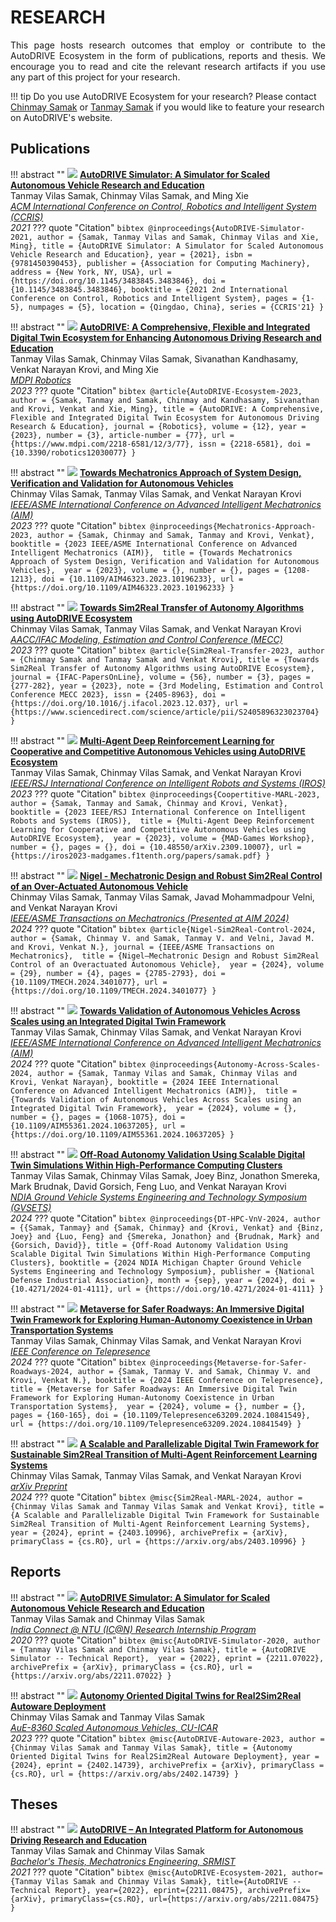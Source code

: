 # RESEARCH

<p align="justify">
This page hosts research outcomes that employ or contribute to the AutoDRIVE Ecosystem in the form of publications, reports and thesis. We encourage you to read and cite the relevant research artifacts if you use any part of this project for your research.
</p>

!!! tip
    Do you use AutoDRIVE Ecosystem for your research? Please contact [Chinmay Samak](mailto:csamak@clemson.edu) or [Tanmay Samak](mailto:tsamak@clemson.edu) if you would like to feature your research on AutoDRIVE's website.

## Publications

!!! abstract ""
    <a href="https://arxiv.org/abs/2103.10030"><img class="research-artifact" src="/../assets/images/research/AutoDRIVE Simulator - CCRIS 2021.png"></a>
    <a href="https://arxiv.org/abs/2103.10030">
    <b>AutoDRIVE Simulator: A Simulator for Scaled Autonomous Vehicle Research and Education</b>
    </a>
    <br/>
    Tanmay Vilas Samak, Chinmay Vilas Samak, and Ming Xie
    <br/>
    <a href="https://doi.org/10.1145/3483845.3483846">
    <i>ACM International Conference on Control, Robotics and Intelligent System (CCRIS)</i>
    </a>
    <br/>
    <i>2021</i>
    ??? quote "Citation"
        ```bibtex
        @inproceedings{AutoDRIVE-Simulator-2021,
        author = {Samak, Tanmay Vilas and Samak, Chinmay Vilas and Xie, Ming},
        title = {AutoDRIVE Simulator: A Simulator for Scaled Autonomous Vehicle Research and Education},
        year = {2021},
        isbn = {9781450390453},
        publisher = {Association for Computing Machinery},
        address = {New York, NY, USA},
        url = {https://doi.org/10.1145/3483845.3483846},
        doi = {10.1145/3483845.3483846},
        booktitle = {2021 2nd International Conference on Control, Robotics and Intelligent System},
        pages = {1-5},
        numpages = {5},
        location = {Qingdao, China},
        series = {CCRIS'21}
        }
        ```

!!! abstract ""
    <a href="https://arxiv.org/abs/2212.05241"><img class="research-artifact" src="/../assets/images/research/AutoDRIVE Ecosystem - MDPI Robotics.png"></a>
    <a href="https://arxiv.org/abs/2212.05241">
    <b>AutoDRIVE: A Comprehensive, Flexible and Integrated Digital Twin Ecosystem for Enhancing Autonomous Driving Research and Education</b>
    </a>
    <br/>
    Tanmay Vilas Samak, Chinmay Vilas Samak, Sivanathan Kandhasamy, Venkat Narayan Krovi, and Ming Xie
    <br/>
    <a href="https://doi.org/10.3390/robotics12030077">
    <i>MDPI Robotics</i>
    </a>
    <br/>
    <i>2023</i>
    ??? quote "Citation"
        ```bibtex
        @article{AutoDRIVE-Ecosystem-2023,
        author = {Samak, Tanmay and Samak, Chinmay and Kandhasamy, Sivanathan and Krovi, Venkat and Xie, Ming},
        title = {AutoDRIVE: A Comprehensive, Flexible and Integrated Digital Twin Ecosystem for Autonomous Driving Research & Education},
        journal = {Robotics},
        volume = {12},
        year = {2023},
        number = {3},
        article-number = {77},
        url = {https://www.mdpi.com/2218-6581/12/3/77},
        issn = {2218-6581},
        doi = {10.3390/robotics12030077}
        }
        ```

!!! abstract ""
    <a href="https://arxiv.org/abs/2301.13425"><img class="research-artifact" src="/../assets/images/research/Mechatronics Approach - AIM 2023.png"></a>
    <a href="https://arxiv.org/abs/2301.13425">
    <b>Towards Mechatronics Approach of System Design, Verification and Validation for Autonomous Vehicles</b>
    </a>
    <br/>
    Chinmay Vilas Samak, Tanmay Vilas Samak, and Venkat Narayan Krovi
    <br/>
    <a href="https://doi.org/10.1109/AIM46323.2023.10196233">
    <i>IEEE/ASME International Conference on Advanced Intelligent Mechatronics (AIM)</i>
    </a>
    <br/>
    <i>2023</i>
    ??? quote "Citation"
        ```bibtex
        @inproceedings{Mechatronics-Approach-2023,
        author = {Samak, Chinmay and Samak, Tanmay and Krovi, Venkat},
        booktitle = {2023 IEEE/ASME International Conference on Advanced Intelligent Mechatronics (AIM)}, 
        title = {Towards Mechatronics Approach of System Design, Verification and Validation for Autonomous Vehicles}, 
        year = {2023},
        volume = {},
        number = {},
        pages = {1208-1213},
        doi = {10.1109/AIM46323.2023.10196233},
        url = {https://doi.org/10.1109/AIM46323.2023.10196233}
        }
        ```

!!! abstract ""
    <a href="https://arxiv.org/abs/2307.13272"><img class="research-artifact" src="/../assets/images/research/Sim2Real Transfer - MECC 2023.png"></a>
    <a href="https://arxiv.org/abs/2307.13272">
    <b>Towards Sim2Real Transfer of Autonomy Algorithms using AutoDRIVE Ecosystem</b>
    </a>
    <br/>
    Chinmay Vilas Samak, Tanmay Vilas Samak, and Venkat Narayan Krovi
    <br/>
    <a href="https://doi.org/10.1016/j.ifacol.2023.12.037">
    <i>AACC/IFAC Modeling, Estimation and Control Conference (MECC)</i>
    </a>
    <br/>
    <i>2023</i>
    ??? quote "Citation"
        ```bibtex
        @article{Sim2Real-Transfer-2023,
        author = {Chinmay Samak and Tanmay Samak and Venkat Krovi},
        title = {Towards Sim2Real Transfer of Autonomy Algorithms using AutoDRIVE Ecosystem},
        journal = {IFAC-PapersOnLine},
        volume = {56},
        number = {3},
        pages = {277-282},
        year = {2023},
        note = {3rd Modeling, Estimation and Control Conference MECC 2023},
        issn = {2405-8963},
        doi = {https://doi.org/10.1016/j.ifacol.2023.12.037},
        url = {https://www.sciencedirect.com/science/article/pii/S2405896323023704}
        }
        ```

!!! abstract ""
    <a href="https://arxiv.org/abs/2309.10007"><img class="research-artifact" src="/../assets/images/research/Coopertitive MARL - IROS 2023.png"></a>
    <a href="https://arxiv.org/abs/2309.10007">
    <b>Multi-Agent Deep Reinforcement Learning for Cooperative and Competitive Autonomous Vehicles using AutoDRIVE Ecosystem</b>
    </a>
    <br/>
    Tanmay Vilas Samak, Chinmay Vilas Samak, and Venkat Narayan Krovi
    <br/>
    <a href="https://iros2023-madgames.f1tenth.org/papers/samak.pdf">
    <i>IEEE/RSJ International Conference on Intelligent Robots and Systems (IROS)</i>
    </a>
    <br/>
    <i>2023</i>
    ??? quote "Citation"
        ```bibtex
        @inproceedings{Coopertitive-MARL-2023,
        author = {Samak, Tanmay and Samak, Chinmay and Krovi, Venkat},
        booktitle = {2023 IEEE/RSJ International Conference on Intelligent Robots and Systems (IROS)}, 
        title = {Multi-Agent Deep Reinforcement Learning for Cooperative and Competitive Autonomous Vehicles using AutoDRIVE Ecosystem}, 
        year = {2023},
        volume = {MAD-Games Workshop},
        number = {},
        pages = {},
        doi = {10.48550/arXiv.2309.10007},
        url = {https://iros2023-madgames.f1tenth.org/papers/samak.pdf}
        }
        ```

!!! abstract ""
    <a href="https://arxiv.org/abs/2401.11542"><img class="research-artifact" src="/../assets/images/research/Nigel Sim2Real Control - IEEE TMECH.png"></a>
    <a href="https://arxiv.org/abs/2401.11542">
    <b>Nigel - Mechatronic Design and Robust Sim2Real Control of an Over-Actuated Autonomous Vehicle</b>
    </a>
    <br/>
    Chinmay Vilas Samak, Tanmay Vilas Samak, Javad Mohammadpour Velni, and Venkat Narayan Krovi
    <br/>
    <a href="https://doi.org/10.1109/TMECH.2024.3401077">
    <i>IEEE/ASME Transactions on Mechatronics (Presented at AIM 2024)</i>
    </a>
    <br/>
    <i>2024</i>
    ??? quote "Citation"
        ```bibtex
        @article{Nigel-Sim2Real-Control-2024,
        author = {Samak, Chinmay V. and Samak, Tanmay V. and Velni, Javad M. and Krovi, Venkat N.},
        journal = {IEEE/ASME Transactions on Mechatronics}, 
        title = {Nigel—Mechatronic Design and Robust Sim2Real Control of an Overactuated Autonomous Vehicle}, 
        year = {2024},
        volume = {29},
        number = {4},
        pages = {2785-2793},
        doi = {10.1109/TMECH.2024.3401077},
        url = {https://doi.org/10.1109/TMECH.2024.3401077}
        }
        ```

!!! abstract ""
    <a href="https://arxiv.org/abs/2402.12670"><img class="research-artifact" src="/../assets/images/research/Autonomy Across Scales - AIM 2024.png"></a>
    <a href="https://arxiv.org/abs/2402.12670">
    <b>Towards Validation of Autonomous Vehicles Across Scales using an Integrated Digital Twin Framework</b>
    </a>
    <br/>
    Tanmay Vilas Samak, Chinmay Vilas Samak, and Venkat Narayan Krovi
    <br/>
    <a href="https://doi.org/10.1109/AIM55361.2024.10637205">
    <i>IEEE/ASME International Conference on Advanced Intelligent Mechatronics (AIM)</i>
    </a>
    <br/>
    <i>2024</i>
    ??? quote "Citation"
        ```bibtex
        @inproceedings{Autonomy-Across-Scales-2024,
        author = {Samak, Tanmay Vilas and Samak, Chinmay Vilas and Krovi, Venkat Narayan},
        booktitle = {2024 IEEE International Conference on Advanced Intelligent Mechatronics (AIM)}, 
        title = {Towards Validation of Autonomous Vehicles Across Scales using an Integrated Digital Twin Framework}, 
        year = {2024},
        volume = {},
        number = {},
        pages = {1068-1075},
        doi = {10.1109/AIM55361.2024.10637205},
        url = {https://doi.org/10.1109/AIM55361.2024.10637205}
        }
        ```

!!! abstract ""
    <a href="https://arxiv.org/abs/2405.04743"><img class="research-artifact" src="/../assets/images/research/DT HPC V&V - GVSETS 2024.png"></a>
    <a href="https://arxiv.org/abs/2405.04743">
    <b>Off-Road Autonomy Validation Using Scalable Digital Twin Simulations Within High-Performance Computing Clusters</b>
    </a>
    <br/>
    Tanmay Vilas Samak, Chinmay Vilas Samak, Joey Binz, Jonathon Smereka, Mark Brudnak, David Gorsich, Feng Luo, and Venkat Narayan Krovi
    <br/>
    <a href="https://ndia-mich.org/images/events/gvsets/2024/papers/MSPV/320PMO~1.PDF">
    <i>NDIA Ground Vehicle Systems Engineering and Technology Symposium (GVSETS)</i>
    </a>
    <br/>
    <i>2024</i>
    ??? quote "Citation"
        ```bibtex
        @inproceedings{DT-HPC-VnV-2024,
        author = {{Samak, Tanmay} and {Samak, Chinmay} and {Krovi, Venkat} and {Binz, Joey} and {Luo, Feng} and {Smereka, Jonathon} and {Brudnak, Mark} and {Gorsich, David}},
        title = {Off-Road Autonomy Validation Using Scalable Digital Twin Simulations Within High-Performance Computing Clusters},
        booktitle = {2024 NDIA Michigan Chapter Ground Vehicle Systems Engineering and Technology Symposium},
        publisher = {National Defense Industrial Association},
        month = {sep},
        year = {2024},
        doi = {10.4271/2024-01-4111},
        url = {https://doi.org/10.4271/2024-01-4111}
        }
        ```

!!! abstract ""
    <a href="https://arxiv.org/abs/2406.05465"><img class="research-artifact" src="/../assets/images/research/Metaverse for Safer Roadways - Telepresence 2024.png"></a>
    <a href="https://arxiv.org/abs/2406.05465">
    <b>Metaverse for Safer Roadways: An Immersive Digital Twin Framework for Exploring Human-Autonomy Coexistence in Urban Transportation Systems</b>
    </a>
    <br/>
    Tanmay Vilas Samak, Chinmay Vilas Samak, and Venkat Narayan Krovi
    <br/>
    <a href="https://doi.org/10.1109/Telepresence63209.2024.10841549">
    <i>IEEE Conference on Telepresence</i>
    </a>
    <br/>
    <i>2024</i>
    ??? quote "Citation"
        ```bibtex
        @inproceedings{Metaverse-for-Safer-Roadways-2024,
        author = {Samak, Tanmay V. and Samak, Chinmay V. and Krovi, Venkat N.},
        booktitle = {2024 IEEE Conference on Telepresence}, 
        title = {Metaverse for Safer Roadways: An Immersive Digital Twin Framework for Exploring Human-Autonomy Coexistence in Urban Transportation Systems}, 
        year = {2024},
        volume = {},
        number = {},
        pages = {160-165},
        doi = {10.1109/Telepresence63209.2024.10841549},
        url = {https://doi.org/10.1109/Telepresence63209.2024.10841549}
        }
        ```

!!! abstract ""
    <a href="https://arxiv.org/abs/2403.10996"><img class="research-artifact" src="/../assets/images/research/Sim2Real MARL - ICRA 2025.png"></a>
    <a href="https://arxiv.org/abs/2403.10996">
    <b>A Scalable and Parallelizable Digital Twin Framework for Sustainable Sim2Real Transition of Multi-Agent Reinforcement Learning Systems</b>
    </a>
    <br/>
    Chinmay Vilas Samak, Tanmay Vilas Samak, and Venkat Narayan Krovi
    <br/>
    <a href="https://arxiv.org/abs/2403.10996">
    <i>arXiv Preprint</i>
    </a>
    <br/>
    <i>2024</i>
    ??? quote "Citation"
        ```bibtex
        @misc{Sim2Real-MARL-2024,
        author = {Chinmay Vilas Samak and Tanmay Vilas Samak and Venkat Krovi},
        title = {A Scalable and Parallelizable Digital Twin Framework for Sustainable Sim2Real Transition of Multi-Agent Reinforcement Learning Systems}, 
        year = {2024},
        eprint = {2403.10996},
        archivePrefix = {arXiv},
        primaryClass = {cs.RO},
        url = {https://arxiv.org/abs/2403.10996}
        }
        ```

## Reports

!!! abstract ""
    <a href="https://arxiv.org/abs/2211.07022"><img class="research-artifact" src="/../assets/images/research/AutoDRIVE Simulator - IC@N Report 2020.png"></a>
    <a href="https://arxiv.org/abs/2211.07022">
    <b>AutoDRIVE Simulator: A Simulator for Scaled Autonomous Vehicle Research and Education</b>
    </a>
    <br/>
    Tanmay Vilas Samak and Chinmay Vilas Samak
    <br/>
    <a href="https://arxiv.org/abs/2211.07022">
    <i>India Connect @ NTU (IC@N) Research Internship Program</i>
    </a>
    <br/>
    <i>2020</i>
    ??? quote "Citation"
        ```bibtex
        @misc{AutoDRIVE-Simulator-2020,
        author = {Tanmay Vilas Samak and Chinmay Vilas Samak},
        title = {AutoDRIVE Simulator -- Technical Report}, 
        year = {2022},
        eprint = {2211.07022},
        archivePrefix = {arXiv},
        primaryClass = {cs.RO},
        url = {https://arxiv.org/abs/2211.07022}
        }
        ```

!!! abstract ""
    <a href="https://arxiv.org/abs/2402.14739"><img class="research-artifact" src="/../assets/images/research/AutoDRIVE-Autoware - Technical Report 2023.png"></a>
    <a href="https://arxiv.org/abs/2402.14739">
    <b>Autonomy Oriented Digital Twins for Real2Sim2Real Autoware Deployment</b>
    </a>
    <br/>
    Chinmay Vilas Samak and Tanmay Vilas Samak
    <br/>
    <a href="https://arxiv.org/abs/2402.14739">
    <i>AuE-8360 Scaled Autonomous Vehicles, CU-ICAR</i>
    </a>
    <br/>
    <i>2023</i>
    ??? quote "Citation"
        ```bibtex
        @misc{AutoDRIVE-Autoware-2023,
        author = {Chinmay Vilas Samak and Tanmay Vilas Samak},
        title = {Autonomy Oriented Digital Twins for Real2Sim2Real Autoware Deployment},
        year = {2024},
        eprint = {2402.14739},
        archivePrefix = {arXiv},
        primaryClass = {cs.RO},
        url = {https://arxiv.org/abs/2402.14739}
        }
        ```

## Theses

!!! abstract ""
    <a href="https://arxiv.org/abs/2211.08475"><img class="research-artifact" src="/../assets/images/research/AutoDRIVE Ecosystem - B.Tech. Report 2021.png"></a>
    <a href="https://arxiv.org/abs/2211.08475">
    <b>AutoDRIVE – An Integrated Platform for Autonomous Driving Research and Education</b>
    </a>
    <br/>
    Tanmay Vilas Samak and Chinmay Vilas Samak
    <br/>
    <a href="https://arxiv.org/abs/2211.08475">
    <i>Bachelor's Thesis, Mechatronics Engineering, SRMIST</i>
    </a>
    <br/>
    <i>2021</i>
    ??? quote "Citation"
        ```bibtex
        @misc{AutoDRIVE-Ecosystem-2021,
        author={Tanmay Vilas Samak and Chinmay Vilas Samak},
        title={AutoDRIVE -- Technical Report},
        year={2022},
        eprint={2211.08475},
        archivePrefix={arXiv},
        primaryClass={cs.RO},
        url={https://arxiv.org/abs/2211.08475}
        }
        ```